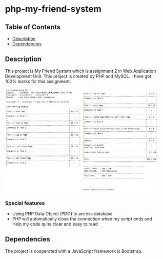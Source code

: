 # php-my-friend-system

## Table of Contents

* [Description](#Description)
* [Dependencies](#dependencies)

## Description

This project is My Friend System which is assignment 2 in Web Application Development Unit. This project is created by PHP and MySQL.
I have got 100% marks for this assignment.

![alt text](images/result.png)

### Special features
* Using PHP Data Object (PDO) to access database
* PHP will automatically close the connection when my script ends and Help my code quite clear and easy to read

## Dependencies

The project is cooperated with a JavaScript framework is Bootstrap.
